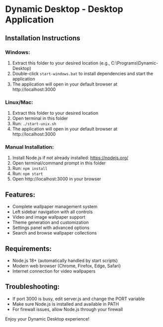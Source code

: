 # Dynamic Desktop - Desktop Application

## Installation Instructions

### Windows:
1. Extract this folder to your desired location (e.g., C:\\Programs\\Dynamic-Desktop)
2. Double-click `start-windows.bat` to install dependencies and start the application
3. The application will open in your default browser at http://localhost:3000

### Linux/Mac:
1. Extract this folder to your desired location
2. Open terminal in this folder
3. Run: `./start-unix.sh`
4. The application will open in your default browser at http://localhost:3000

### Manual Installation:
1. Install Node.js if not already installed: https://nodejs.org/
2. Open terminal/command prompt in this folder
3. Run: `npm install`
4. Run: `npm start`
5. Open http://localhost:3000 in your browser

## Features:
- Complete wallpaper management system
- Left sidebar navigation with all controls
- Video and image wallpaper support
- Theme generation and customization
- Settings panel with advanced options
- Search and browse wallpaper collections

## Requirements:
- Node.js 18+ (automatically handled by start scripts)
- Modern web browser (Chrome, Firefox, Edge, Safari)
- Internet connection for video wallpapers

## Troubleshooting:
- If port 3000 is busy, edit server.js and change the PORT variable
- Make sure Node.js is installed and available in PATH
- For firewall issues, allow Node.js through your firewall

Enjoy your Dynamic Desktop experience!
